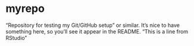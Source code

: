 # myrepo
“Repository for testing my Git/GitHub setup” or similar. It’s nice to have something here, so you’ll see it appear in the README.
“This is a line from RStudio”

